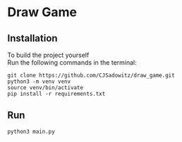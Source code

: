 # Draw Game
## Installation
To build the project yourself </br>
Run the following commands in the terminal: </br>
```
git clone https://github.com/CJSadowitz/draw_game.git
python3 -m venv venv
source venv/bin/activate
pip install -r requirements.txt
```

## Run
`python3 main.py` </br>

